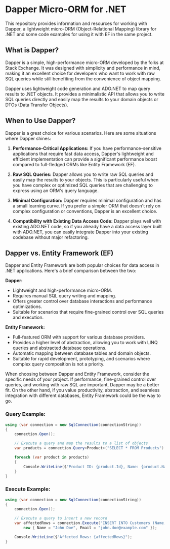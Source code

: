 # Dapper Micro-ORM for .NET

This repository provides information and resources for working with Dapper, a lightweight micro-ORM (Object-Relational Mapping) library for .NET and some code examples for using it with EF in the same project.

## What is Dapper?

Dapper is a simple, high-performance micro-ORM developed by the folks at Stack Exchange. It was designed with simplicity and performance in mind, making it an excellent choice for developers who want to work with raw SQL queries while still benefiting from the convenience of object mapping.

Dapper uses lightweight code generation and ADO.NET to map query results to .NET objects. It provides a minimalistic API that allows you to write SQL queries directly and easily map the results to your domain objects or DTOs (Data Transfer Objects).

## When to Use Dapper?

Dapper is a great choice for various scenarios. Here are some situations where Dapper shines:

1. **Performance-Critical Applications:** If you have performance-sensitive applications that require fast data access, Dapper's lightweight and efficient implementation can provide a significant performance boost compared to full-fledged ORMs like Entity Framework (EF).

2. **Raw SQL Queries:** Dapper allows you to write raw SQL queries and easily map the results to your objects. This is particularly useful when you have complex or optimized SQL queries that are challenging to express using an ORM's query language.

3. **Minimal Configuration:** Dapper requires minimal configuration and has a small learning curve. If you prefer a simpler ORM that doesn't rely on complex configuration or conventions, Dapper is an excellent choice.

4. **Compatibility with Existing Data Access Code:** Dapper plays well with existing ADO.NET code, so if you already have a data access layer built with ADO.NET, you can easily integrate Dapper into your existing codebase without major refactoring.

## Dapper vs. Entity Framework (EF)

Dapper and Entity Framework are both popular choices for data access in .NET applications. Here's a brief comparison between the two:

**Dapper:**

- Lightweight and high-performance micro-ORM.
- Requires manual SQL query writing and mapping.
- Offers greater control over database interactions and performance optimizations.
- Suitable for scenarios that require fine-grained control over SQL queries and execution.

**Entity Framework:**

- Full-featured ORM with support for various database providers.
- Provides a higher level of abstraction, allowing you to work with LINQ queries and abstracted database operations.
- Automatic mapping between database tables and domain objects.
- Suitable for rapid development, prototyping, and scenarios where complex query composition is not a priority.

When choosing between Dapper and Entity Framework, consider the specific needs of your project. If performance, fine-grained control over queries, and working with raw SQL are important, Dapper may be a better fit. On the other hand, if you value productivity, abstraction, and seamless integration with different databases, Entity Framework could be the way to go.



### Query Example:

```csharp
using (var connection = new SqlConnection(connectionString))
{
    connection.Open();

    // Execute a query and map the results to a list of objects
    var products = connection.Query<Product>("SELECT * FROM Products").ToList();

    foreach (var product in products)
    {
        Console.WriteLine($"Product ID: {product.Id}, Name: {product.Name}, Price: {product.Price}");
    }
}
```

### Execute Example:
```csharp
using (var connection = new SqlConnection(connectionString))
{
    connection.Open();

    // Execute a query to insert a new record
    var affectedRows = connection.Execute("INSERT INTO Customers (Name, Email) VALUES (@Name, @Email)",
        new { Name = "John Doe", Email = "john.doe@example.com" });

    Console.WriteLine($"Affected Rows: {affectedRows}");
}
```
